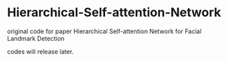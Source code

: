 # Hierarchical-Self-attention-Network
original code for paper Hierarchical Self-attention Network for Facial Landmark Detection

codes will release later.
